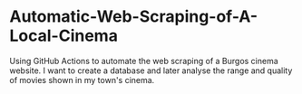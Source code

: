 # Automatic-Web-Scraping-of-A-Local-Cinema
Using GitHub Actions to automate the web scraping of a Burgos cinema website. I want to create a database and later analyse the range and quality of movies shown in my town's cinema.
